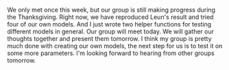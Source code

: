 We only met once this week, but our group is still making progress during the Thanksgiving. Right now, we have reproduced Leun's result and tried four of our own models. And I just wrote two helper functions for testing different models in general. Our group will meet today. We will gather our thoughts together and present them tomorrow. I think my group is pretty much done with creating our own models, the next step for us is to test it on some more parameters. I'm looking forward to hearing from other groups tomorrow.

